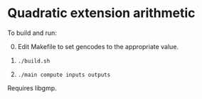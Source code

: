 # Quadratic extension arithmetic
To build and run:

0. Edit Makefile to set gencodes to the appropriate value.

1. `./build.sh`
2. `./main compute inputs outputs`



Requires libgmp.
